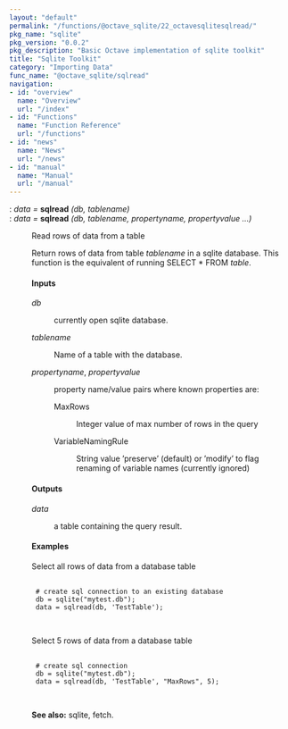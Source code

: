 ```yaml
---
layout: "default"
permalink: "/functions/@octave_sqlite/22_octavesqlitesqlread/"
pkg_name: "sqlite"
pkg_version: "0.0.2"
pkg_description: "Basic Octave implementation of sqlite toolkit"
title: "Sqlite Toolkit"
category: "Importing Data"
func_name: "@octave_sqlite/sqlread"
navigation:
- id: "overview"
  name: "Overview"
  url: "/index"
- id: "Functions"
  name: "Function Reference"
  url: "/functions"
- id: "news"
  name: "News"
  url: "/news"
- id: "manual"
  name: "Manual"
  url: "/manual"
---
```

<dl class="def">
<dt id="index-sqlread"><span class="category">: </span><span><em><var>data</var> =</em> <strong>sqlread</strong> <em>(<var>db</var>, <var>tablename</var>)</em><a href='#index-sqlread' class='copiable-anchor'></a></span></dt>
<dt id="index-sqlread-1"><span class="category">: </span><span><em><var>data</var> =</em> <strong>sqlread</strong> <em>(<var>db</var>, <var>tablename</var>, <var>propertyname</var>, <var>propertyvalue</var> &hellip;)</em><a href='#index-sqlread-1' class='copiable-anchor'></a></span></dt>
<dd><p>Read rows of data from a table
</p>
<p>Return rows of data from table <var>tablename</var> in a sqlite database.
 This function is the equivalent of running SELECT * FROM <var>table</var>.
</p>
<span id="Inputs"></span><h4 class="subsubheading">Inputs</h4>
<dl compact="compact">
<dt><span><var>db</var></span></dt>
<dd><p>currently open sqlite database.
 </p></dd>
<dt><span><var>tablename</var></span></dt>
<dd><p>Name of a table with the database.
 </p></dd>
<dt><span><var>propertyname</var>, <var>propertyvalue</var></span></dt>
<dd><p>property name/value pairs where known properties are:
  </p><dl compact="compact">
<dt><span>MaxRows</span></dt>
<dd><p>Integer value of max number of rows in the query
  </p></dd>
<dt><span>VariableNamingRule</span></dt>
<dd><p>String value &rsquo;preserve&rsquo; (default) or &rsquo;modify&rsquo; to flag renaming of variable names (currently ignored)
  </p></dd>
</dl>
</dd>
</dl>

<span id="Outputs"></span><h4 class="subsubheading">Outputs</h4>
<dl compact="compact">
<dt><span><var>data</var></span></dt>
<dd><p>a table containing the query result.
 </p></dd>
</dl>

<span id="Examples"></span><h4 class="subsubheading">Examples</h4>
<p>Select all rows of data from a database table
 </p><div class="example">
<pre class="example"> <code>
 # create sql connection to an existing database
 db = sqlite(&quot;mytest.db&quot;);
 data = sqlread(db, 'TestTable');
 </code>
 </pre></div>

<p>Select 5 rows of data from a database table
 </p><div class="example">
<pre class="example"> <code>
 # create sql connection
 db = sqlite(&quot;mytest.db&quot;);
 data = sqlread(db, 'TestTable', &quot;MaxRows&quot;, 5);
 </code>
 </pre></div>


<p><strong>See also:</strong> sqlite, fetch.
 </p></dd></dl>